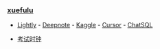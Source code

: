 ### **[xuefulu](http://xuefulu.com/)**

+ [Lightly](https://lightly.teamcode.com/login) - [Deepnote](https://deepnote.com/sign-in) - [Kaggle](https://www.kaggle.com/) - [Cursor](https://www.cursor.so/) - [ChatSQL](https://www.sqltranslate.app)

+ [考试时钟](http://508cst.gcu.edu.cn/clock/)
